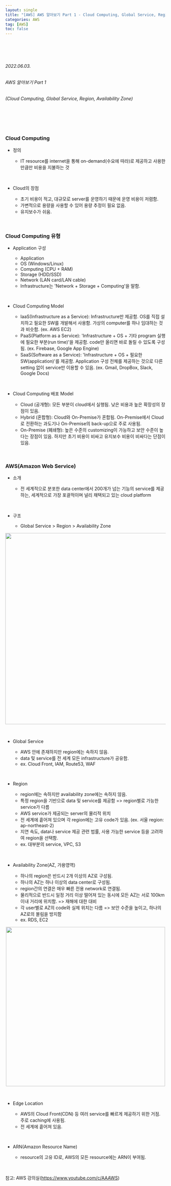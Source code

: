 ```yaml
---
layout: single
title: "[AWS] AWS 알아보기 Part 1 - Cloud Computing, Global Service, Region, Availability Zone"
categories: AWS
tag: [AWS]
toc: false
---
```


<br>
<br>
<br>

###### 2022.06.03.
###### AWS 알아보기 Part 1
###### (Cloud Computing, Global Service, Region, Availability Zone)

<br>
<br>
<br>


### Cloud Computing

- 정의

  * IT resource를 internet을 통해 on-demand(수요에 따라)로 제공하고 사용한 만큼만 비용을 지불하는 것

<br>

- Cloud의 장점

  * 초기 비용이 적고, 대규모로 server를 운영하기 때문에 운영 비용이 저렴함.
  * 가변적으로 용량을 사용할 수 있어 용량 추정이 필요 없음.
  * 유지보수가 쉬움.


<br>


### Cloud Computing 유형

- Application 구성

  * Application
  * OS (Windows/Linux)
  * Computing (CPU + RAM)
  * Storage (HDD/SSD)
  * Network (LAN card/LAN cable)
  * Infrastructure는 'Network + Storage + Computing'을 말함.

<br>

- Cloud Computing Model

  * IaaS(Infrastructure as a Service): Infrastructure만 제공함. OS를 직접 설치하고 필요한 SW를 개발해서 사용함. 가상의 computer를 하나 임대하는 것과 비슷함. (ex. AWS EC2)
  * PaaS(Platform as a Service): 'Infrastructure + OS + 기타 program 실행에 필요한 부분(run time)'을 제공함. code만 올리면 바로 돌릴 수 있도록 구성됨. (ex. Firebase, Google App Engine)
  * SaaS(Software as a Service): 'Infrastructure + OS + 필요한 SW(application)'를 제공함. Application 구성 전체를 제공하는 것으로 다른 setting 없이 service만 이용할 수 있음. (ex. Gmail, DropBox, Slack, Google Docs)

<br>

- Cloud Computing 배포 Model

  * Cloud (공개형): 모든 부분이 cloud에서 실행됨. 낮은 비용과 높은 확장성의 장점이 있음.
  * Hybrid (혼합형): Cloud와 On-Premise가 혼합됨. On-Premise에서 Cloud로 전환하는 과도기나 On-Premise의 back-up으로 주로 사용됨.
  * On-Premise (폐쇄형): 높은 수준의 customizing이 가능하고 보안 수준이 높다는 장점이 있음. 하지만 초기 비용이 비싸고 유지보수 비용이 비싸다는 단점이 있음.


<br>


### AWS(Amazon Web Service)

- 소개

  * 전 세계적으로 분포한 data center에서 200개가 넘는 기능의 service를 제공하는, 세계적으로 가장 포괄적이며 널리 채택되고 있는 cloud platform

<br>

- 구조

  * Global Service  >  Region  >  Availability Zone

<p align="center">
  <img src="https://img1.daumcdn.net/thumb/R1280x0/?scode=mtistory2&fname=https%3A%2F%2Fblog.kakaocdn.net%2Fdn%2FbMUYRG%2FbtrDNVnGUgO%2FWVyaYMYkQOhQRksEVfPSk0%2Fimg.png" width=600>
</p>

<br>

- Global Service

  * AWS 안에 존재하지만 region에는 속하지 않음.
  * data 및 service를 전 세계 모든 infrastructure가 공유함.
  * ex. Cloud Front, IAM, Route53, WAF

<br>

- Region

  * region에는 속하지만 availability zone에는 속하지 않음.
  * 특정 region을 기반으로 data 및 service를 제공함 => region별로 가능한 service가 다름
  * AWS service가 제공되는 server의 물리적 위치
  * 전 세계에 흩어져 있으며 각 region에는 고유 code가 있음. (ex. 서울 region: ap-northeast-2)
  * 지연 속도, data나 service 제공 관련 법률, 사용 가능한 service 등을 고려하여 region을 선택함.
  * ex. 대부분의 service, VPC, S3

<br>

- Availability Zone(AZ, 가용영역)

  * 하나의 region은 반드시 2개 이상의 AZ로 구성됨.
  * 하나의 AZ는 하나 이상의 data center로 구성됨.
  * region간의 연결은 매우 빠른 전용 network로 연결됨.
  * 물리적으로 반드시 일정 거리 이상 떨어져 있는 동시에 모든 AZ는 서로 100km 이내 거리에 위치함. => 재해에 대한 대비
  * 각 user별로 AZ의 code와 실제 위치는 다름 => 보안 수준을 높이고, 하나의 AZ로의 몰림을 방지함
  * ex. RDS, EC2

<p align="center">
  <img src="https://img1.daumcdn.net/thumb/R1280x0/?scode=mtistory2&fname=https%3A%2F%2Fblog.kakaocdn.net%2Fdn%2FBXxjJ%2FbtrDRiICwQz%2FmoEIGurCWp82Dz54jUfqkK%2Fimg.png" width=500>
</p>

<br>

- Edge Location

  * AWS의 Cloud Front(CDN) 등 여러 service를 빠르게 제공하기 위한 거점. 주로 caching에 사용됨.
  * 전 세계에 흩어져 있음.

<br>

- ARN(Amazon Resource Name)

  * resource의 고유 ID로, AWS의 모든 resource에는 ARN이 부여됨.


<br>


참고: AWS 강의실(https://www.youtube.com/c/AAAWS)
